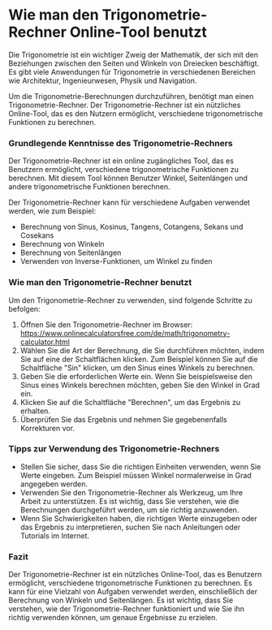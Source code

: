 Wie man den Trigonometrie-Rechner Online-Tool benutzt
=====================================================

Die Trigonometrie ist ein wichtiger Zweig der Mathematik, der sich mit den Beziehungen zwischen den Seiten und Winkeln von Dreiecken beschäftigt. Es gibt viele Anwendungen für Trigonometrie in verschiedenen Bereichen wie Architektur, Ingenieurwesen, Physik und Navigation.

Um die Trigonometrie-Berechnungen durchzuführen, benötigt man einen Trigonometrie-Rechner. Der Trigonometrie-Rechner ist ein nützliches Online-Tool, das es den Nutzern ermöglicht, verschiedene trigonometrische Funktionen zu berechnen.

### Grundlegende Kenntnisse des Trigonometrie-Rechners

Der Trigonometrie-Rechner ist ein online zugängliches Tool, das es Benutzern ermöglicht, verschiedene trigonometrische Funktionen zu berechnen. Mit diesem Tool können Benutzer Winkel, Seitenlängen und andere trigonometrische Funktionen berechnen.

Der Trigonometrie-Rechner kann für verschiedene Aufgaben verwendet werden, wie zum Beispiel:

- Berechnung von Sinus, Kosinus, Tangens, Cotangens, Sekans und Cosekans
- Berechnung von Winkeln
- Berechnung von Seitenlängen
- Verwenden von Inverse-Funktionen, um Winkel zu finden

### Wie man den Trigonometrie-Rechner benutzt

Um den Trigonometrie-Rechner zu verwenden, sind folgende Schritte zu befolgen:

1. Öffnen Sie den Trigonometrie-Rechner im Browser: <https://www.onlinecalculatorsfree.com/de/math/trigonometry-calculator.html>
2. Wählen Sie die Art der Berechnung, die Sie durchführen möchten, indem Sie auf eine der Schaltflächen klicken. Zum Beispiel können Sie auf die Schaltfläche "Sin" klicken, um den Sinus eines Winkels zu berechnen.
3. Geben Sie die erforderlichen Werte ein. Wenn Sie beispielsweise den Sinus eines Winkels berechnen möchten, geben Sie den Winkel in Grad ein.
4. Klicken Sie auf die Schaltfläche "Berechnen", um das Ergebnis zu erhalten.
5. Überprüfen Sie das Ergebnis und nehmen Sie gegebenenfalls Korrekturen vor.

### Tipps zur Verwendung des Trigonometrie-Rechners

- Stellen Sie sicher, dass Sie die richtigen Einheiten verwenden, wenn Sie Werte eingeben. Zum Beispiel müssen Winkel normalerweise in Grad angegeben werden.
- Verwenden Sie den Trigonometrie-Rechner als Werkzeug, um Ihre Arbeit zu unterstützen. Es ist wichtig, dass Sie verstehen, wie die Berechnungen durchgeführt werden, um sie richtig anzuwenden.
- Wenn Sie Schwierigkeiten haben, die richtigen Werte einzugeben oder das Ergebnis zu interpretieren, suchen Sie nach Anleitungen oder Tutorials im Internet.

### Fazit

Der Trigonometrie-Rechner ist ein nützliches Online-Tool, das es Benutzern ermöglicht, verschiedene trigonometrische Funktionen zu berechnen. Es kann für eine Vielzahl von Aufgaben verwendet werden, einschließlich der Berechnung von Winkeln und Seitenlängen. Es ist wichtig, dass Sie verstehen, wie der Trigonometrie-Rechner funktioniert und wie Sie ihn richtig verwenden können, um genaue Ergebnisse zu erzielen.